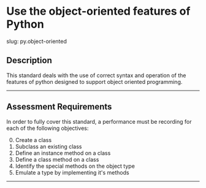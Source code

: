 
# Use the object-oriented features of Python

slug: py.object-oriented

## Description
This standard deals with the use of correct syntax and operation of the features of python designed to support object oriented programming.

---
## Assessment Requirements
In order to fully cover this standard, a performance must be recording for each of the following objectives:

0. Create a class
1. Subclass an existing class
2. Define an instance method on a class
3. Define a class method on a class
4. Identify the special methods on the object type
5. Emulate a type by implementing it's methods 




---
